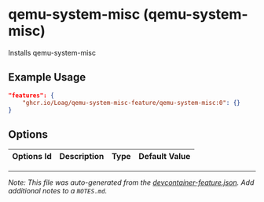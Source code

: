 
# qemu-system-misc (qemu-system-misc)

Installs qemu-system-misc

## Example Usage

```json
"features": {
    "ghcr.io/Loag/qemu-system-misc-feature/qemu-system-misc:0": {}
}
```

## Options

| Options Id | Description | Type | Default Value |
|-----|-----|-----|-----|




---

_Note: This file was auto-generated from the [devcontainer-feature.json](https://github.com/Loag/qemu-system-misc-feature/blob/main/src/qemu-system-misc/devcontainer-feature.json).  Add additional notes to a `NOTES.md`._
